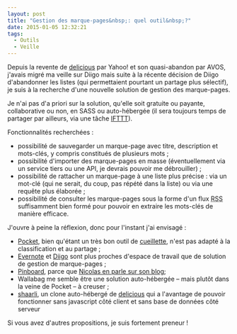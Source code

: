 ```yaml
---
layout: post
title: "Gestion des marque-pages&nbsp;: quel outil&nbsp;?"
date: 2015-01-05 12:32:21
tags:
  - Outils
  - Veille
---
```


Depuis la revente de [delicious](http://delicious.com) par Yahoo! et son quasi-abandon par AVOS, j'avais migré ma veille sur Diigo mais suite à la récente décision de Diigo d'abandonner les listes (qui permettaient pourtant un partage plus sélectif), je suis à la recherche d'une nouvelle solution de gestion des marque-pages.

<!-- more -->

Je n'ai pas d'a priori sur la solution, qu'elle soit gratuite ou payante, collaborative ou non, en SASS ou auto-hébergée (il sera toujours temps de partager par ailleurs, via une tâche [IFTTT](http://ifttt.com)).

Fonctionnalités recherchées&nbsp;:

*   possibilité de sauvegarder un marque-page avec titre, description et mots-clés, y compris constitués de plusieurs mots ;
*   possibilité d'importer des marque-pages en masse (éventuellement via un service tiers ou une API, je devrais pouvoir me débrouiller) ;
*   possibilité de rattacher un marque-page à une liste plus précise&nbsp;: via un mot-clé (qui ne serait, du coup, pas répété dans la liste) ou via une requête plus élaborée ;
*   possibilité de consulter les marque-pages sous la forme d'un flux <abbr title="Really Simple Syndication">RSS</abbr> suffisamment bien formé pour pouvoir en extraire les mots-clés de manière efficace.

J'ouvre à peine la réflexion, donc pour l'instant j'ai envisagé&nbsp;:

*   [Pocket](http://getpocket.com), bien qu'étant un très bon outil de [cueillette](http://ploum.net/la-cueillette-de-lactualite-et-des-informations/ "&laquo;&nbsp;La cueillette de l’actualité et des informations&nbsp;&raquo;, Lionel Dricot"), n'est pas adapté à la classification et au partage ;
*   [Evernote](http://evernote.com) et [Diigo](http://www.diigo.com) sont plus proches d'espace de travail que de solution de gestion de marque-pages ;
*   [Pinboard](http://pinboard.in), parce que [Nicolas en parle sur son blog](http://gasteroprod.com/web/mes-bookmarks-migrent-de-diigo-vers-pinboard "&laquo;&nbsp;Mes bookmarks migrent de Diigo vers Pinboard&nbsp;&raquo;, Nicolas Hoizey");
*   Wallabag me semble être une solution auto-hébergée – mais plutôt dans la veine de Pocket – à creuser ;
*   [shaarli](http://sebsauvage.net/wiki/doku.php?id=php:shaarli), un clone auto-hébergé de [delicious](http://delicious.com) qui a l'avantage de pouvoir fonctionner sans javascript côté client et sans base de données côté serveur

Si vous avez d'autres propositions, je suis fortement preneur !
